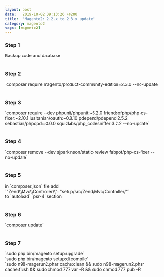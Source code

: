 ```yaml
---
layout: post
date:   2019-10-02 09:13:26 +0200
title:  "Magento2: 2.2.x to 2.3.x update"
category: magento2
tags: [magento2]
---
```


<h3>Step 1</h3>
Backup code and database
<br /><br />

<h3>Step 2</h3>
`composer require magento/product-community-edition=2.3.0 --no-update`
<br /><br />

<h3>Step 3</h3>
`composer require --dev phpunit/phpunit:~6.2.0 friendsofphp/php-cs-fixer:~2.10.1 lusitanian/oauth:~0.8.10 pdepend/pdepend:2.5.2 sebastian/phpcpd:~3.0.0 squizlabs/php_codesniffer:3.2.2 --no-update`
<br /><br />

<h3>Step 4</h3>
`composer remove --dev sjparkinson/static-review fabpot/php-cs-fixer --no-update`
<br /><br />

<h3>Step 5</h3>
in `composer.json` file add <br />
`"Zend\\Mvc\\Controller\\": "setup/src/Zend/Mvc/Controller/"`
<br />to `autoload` `psr-4` section
<br /><br />

<h3>Step 6</h3>
`composer update`
<br /><br />

<h3>Step 7</h3>
`sudo php bin/magento setup:upgrade` <br />
`sudo php bin/magento setup:di:compile` <br />
`sudo n98-magerun2.phar cache:clean && sudo n98-magerun2.phar cache:flush && sudo chmod 777 var -R && sudo chmod 777 pub -R`
